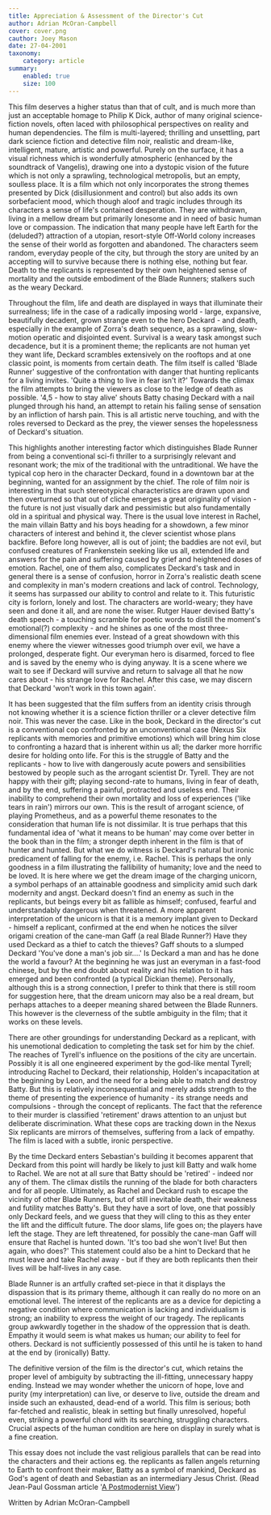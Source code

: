 ```yaml
---
title: Appreciation & Assessment of the Director's Cut
author: Adrian McOran-Campbell
cover: cover.png
cauthor: Joey Mason
date: 27-04-2001
taxonomy:
	category: article
summary:
	enabled: true
	size: 100
---
```


This film deserves a higher status than that of cult, and is much more than just an acceptable homage to Philip K Dick, author of many original science-fiction novels, often laced with philosophical perspectives on reality and human dependencies. The film is multi-layered; thrilling and unsettling, part dark science fiction and detective film noir, realistic and dream-like, intelligent, mature, artistic and powerful. Purely on the surface, it has a visual richness which is wonderfully atmospheric (enhanced by the soundtrack of Vangelis), drawing one into a dystopic vision of the future which is not only a sprawling, technological metropolis, but an empty, soulless place. It is a film which not only incorporates the strong themes presented by Dick (disillusionment and control) but also adds its own sorbefacient mood, which though aloof and tragic includes through its characters a sense of life's contained desperation. They are withdrawn, living in a mellow dream but primarily lonesome and in need of basic human love or compassion. The indication that many people have left Earth for the (deluded?) attraction of a utopian, resort-style Off-World colony increases the sense of their world as forgotten and abandoned. The characters seem random, everyday people of the city, but through the story are united by an accepting will to survive because there is nothing else, nothing but fear. Death to the replicants is represented by their own heightened sense of mortality and the outside embodiment of the Blade Runners; stalkers such as the weary Deckard.

Throughout the film, life and death are displayed in ways that illuminate their surrealness; life in the case of a radically imposing world - large, expansive, beautifully decadent, grown strange even to the hero Deckard - and death, especially in the example of Zorra's death sequence, as a sprawling, slow-motion operatic and disjointed event. Survival is a weary task amongst such decadence, but it is a prominent theme; the replicants are not human yet they want life, Deckard scrambles extensively on the rooftops and at one classic point, is moments from certain death. The film itself is called 'Blade Runner' suggestive of the confrontation with danger that hunting replicants for a living invites. 'Quite a thing to live in fear isn't it?' Towards the climax the film attempts to bring the viewers as close to the ledge of death as possible. '4,5 - how to stay alive' shouts Batty chasing Deckard with a nail plunged through his hand, an attempt to retain his failing sense of sensation by an infliction of harsh pain. This is all artistic nerve touching, and with the roles reversed to Deckard as the prey, the viewer senses the hopelessness of Deckard's situation.

This highlights another interesting factor which distinguishes Blade Runner from being a conventional sci-fi thriller to a surprisingly relevant and resonant work; the mix of the traditional with the untraditional. We have the typical cop hero in the character Deckard, found in a downtown bar at the beginning, wanted for an assignment by the chief. The role of film noir is interesting in that such stereotypical characteristics are drawn upon and then overturned so that out of cliche emerges a great originality of vision - the future is not just visually dark and pessimistic but also fundamentally old in a spiritual and physical way. There is the usual love interest in Rachel, the main villain Batty and his boys heading for a showdown, a few minor characters of interest and behind it, the clever scientist whose plans backfire. Before long however, all is out of joint; the baddies are not evil, but confused creatures of Frankenstein seeking like us all, extended life and answers for the pain and suffering caused by grief and heightened doses of emotion. Rachel, one of them also, complicates Deckard's task and in general there is a sense of confusion, horror in Zorra's realistic death scene and complexity in man's modern creations and lack of control. Technology, it seems has surpassed our ability to control and relate to it. This futuristic city is forlorn, lonely and lost. The characters are world-weary; they have seen and done it all, and are none the wiser. Rutger Hauer devised Batty's death speech - a touching scramble for poetic words to distill the moment's emotional(?) complexity - and he shines as one of the most three-dimensional film enemies ever. Instead of a great showdown with this enemy where the viewer witnesses good triumph over evil, we have a prolonged, desperate fight. Our everyman hero is disarmed, forced to flee and is saved by the enemy who is dying anyway. It is a scene where we wait to see if Deckard will survive and return to salvage all that he now cares about - his strange love for Rachel. After this case, we may discern that Deckard 'won't work in this town again'.

It has been suggested that the film suffers from an identity crisis through not knowing whether it is a science fiction thriller or a clever detective film noir. This was never the case. Like in the book, Deckard in the director's cut is a conventional cop confronted by an unconventional case (Nexus Six replicants with memories and primitive emotions) which will bring him close to confronting a hazard that is inherent within us all; the darker more horrific desire for holding onto life. For this is the struggle of Batty and the replicants - how to live with dangerously acute powers and sensibilities bestowed by people such as the arrogant scientist Dr. Tyrell. They are not happy with their gift; playing second-rate to humans, living in fear of death, and by the end, suffering a painful, protracted and useless end. Their inability to comprehend their own mortality and loss of experiences ('like tears in rain') mirrors our own. This is the result of arrogant science, of playing Prometheus, and as a powerful theme resonates to the consideration that human life is not dissimilar. It is true perhaps that this fundamental idea of 'what it means to be human' may come over better in the book than in the film; a stronger depth inherent in the film is that of hunter and hunted. But what we do witness is Deckard's natural but ironic predicament of falling for the enemy, i.e. Rachel. This is perhaps the only goodness in a film illustrating the fallibility of humanity; love and the need to be loved. It is here where we get the dream image of the charging unicorn, a symbol perhaps of an attainable goodness and simplicity amid such dark modernity and angst. Deckard doesn't find an enemy as such in the replicants, but beings every bit as fallible as himself; confused, fearful and understandably dangerous when threatened. A more apparent interpretation of the unicorn is that it is a memory implant given to Deckard - himself a replicant, confirmed at the end when he notices the silver origami creation of the cane-man Gaff (a real Blade Runner?) Have they used Deckard as a thief to catch the thieves? Gaff shouts to a slumped Deckard 'You've done a man's job sir....' Is Deckard a man and has he done the world a favour? At the beginning he was just an everyman in a fast-food chinese, but by the end doubt about reality and his relation to it has emerged and been confronted (a typical Dickian theme). Personally, although this is a strong connection, I prefer to think that there is still room for suggestion here, that the dream unicorn may also be a real dream, but perhaps attaches to a deeper meaning shared between the Blade Runners. This however is the cleverness of the subtle ambiguity in the film; that it works on these levels.

There are other groundings for understanding Deckard as a replicant, with his unemotional dedication to completing the task set for him by the chief. The reaches of Tyrell's influence on the positions of the city are uncertain. Possibly it is all one engineered experiment by the god-like mental Tyrell; introducing Rachel to Deckard, their relationship, Holden's incapacitation at the beginning by Leon, and the need for a being able to match and destroy Batty. But this is relatively inconsequential and merely adds strength to the theme of presenting the experience of humanity - its strange needs and compulsions - through the concept of replicants. The fact that the reference to their murder is classified 'retirement' draws attention to an unjust but deliberate discrimination. What these cops are tracking down in the Nexus Six replicants are mirrors of themselves, suffering from a lack of empathy. The film is laced with a subtle, ironic perspective.

By the time Deckard enters Sebastian's building it becomes apparent that Deckard from this point will hardly be likely to just kill Batty and walk home to Rachel. We are not at all sure that Batty should be 'retired' - indeed nor any of them. The climax distils the running of the blade for both characters and for all people. Ultimately, as Rachel and Deckard rush to escape the vicinity of other Blade Runners, but of still inevitable death, their weakness and futility matches Batty's. But they have a sort of love, one that possibly only Deckard feels, and we guess that they will cling to this as they enter the lift and the difficult future. The door slams, life goes on; the players have left the stage. They are left threatened, for possibly the cane-man Gaff will ensure that Rachel is hunted down. 'It's too bad she won't live! But then again, who does?' This statement could also be a hint to Deckard that he must leave and take Rachel away - but if they are both replicants then their lives will be half-lives in any case.

Blade Runner is an artfully crafted set-piece in that it displays the dispassion that is its primary theme, although it can really do no more on an emotional level. The interest of the replicants are as a device for depicting a negative condition where communication is lacking and individualism is strong; an inability to express the weight of our tragedy. The replicants group awkwardly together in the shadow of the oppression that is death. Empathy it would seem is what makes us human; our ability to feel for others. Deckard is not sufficiently possessed of this until he is taken to hand at the end by (ironically) Batty.

The definitive version of the film is the director's cut, which retains the proper level of ambiguity by subtracting the ill-fitting, unnecessary happy ending. Instead we may wonder whether the unicorn of hope, love and purity (my interpretation) can live, or deserve to live, outside the dream and inside such an exhausted, dead-end of a world. This film is serious; both far-fetched and realistic, bleak in setting but finally unresolved, hopeful even, striking a powerful chord with its searching, struggling characters. Crucial aspects of
the human condition are here on display in surely what is a fine creation.

This essay does not include the vast religious parallels that can be read into the characters and their actions eg. the replicants as fallen angels returning to Earth to confront their maker, Batty as a symbol of mankind, Deckard as God's agent of death and Sebastian as an intermediary Jesus Christ. (Read Jean-Paul Gossman article '[A Postmodernist View](http://www.br-insight.com/postmodernist-view)')


Written by
Adrian McOran-Campbell
